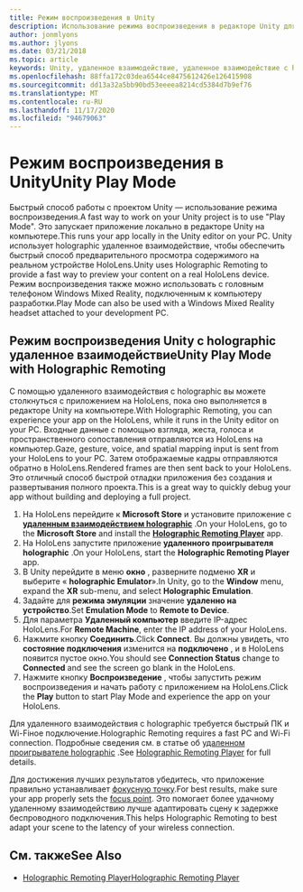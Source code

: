 ```yaml
---
title: Режим воспроизведения в Unity
description: Использование режима воспроизведения в редакторе Unity для предварительного просмотра изменений на устройстве без развертывания приложения.
author: jonmlyons
ms.author: jlyons
ms.date: 03/21/2018
ms.topic: article
keywords: Unity, удаленное взаимодействие, удаленное взаимодействие с holographic, holographic удаленное взаимодействие, HoloLens, гарнитура смешанной реальности, гарнитура Windows Mixed Reality, гарнитура виртуальной реальности, режим воспроизведения Unity
ms.openlocfilehash: 88ffa172c03dea6544ce8475612426e126415908
ms.sourcegitcommit: dd13a32a5bb90bd53eeeea8214cd5384d7b9ef76
ms.translationtype: MT
ms.contentlocale: ru-RU
ms.lasthandoff: 11/17/2020
ms.locfileid: "94679063"
---
```

# <a name="unity-play-mode"></a><span data-ttu-id="81b0c-104">Режим воспроизведения в Unity</span><span class="sxs-lookup"><span data-stu-id="81b0c-104">Unity Play Mode</span></span>

<span data-ttu-id="81b0c-105">Быстрый способ работы с проектом Unity — использование режима воспроизведения.</span><span class="sxs-lookup"><span data-stu-id="81b0c-105">A fast way to work on your Unity project is to use "Play Mode".</span></span> <span data-ttu-id="81b0c-106">Это запускает приложение локально в редакторе Unity на компьютере.</span><span class="sxs-lookup"><span data-stu-id="81b0c-106">This runs your app locally in the Unity editor on your PC.</span></span> <span data-ttu-id="81b0c-107">Unity использует holographic удаленное взаимодействие, чтобы обеспечить быстрый способ предварительного просмотра содержимого на реальном устройстве HoloLens.</span><span class="sxs-lookup"><span data-stu-id="81b0c-107">Unity uses Holographic Remoting to provide a fast way to preview your content on a real HoloLens device.</span></span> <span data-ttu-id="81b0c-108">Режим воспроизведения также можно использовать с головным телефоном Windows Mixed Reality, подключенным к компьютеру разработки.</span><span class="sxs-lookup"><span data-stu-id="81b0c-108">Play Mode can also be used with a Windows Mixed Reality headset attached to your development PC.</span></span>

## <a name="unity-play-mode-with-holographic-remoting"></a><span data-ttu-id="81b0c-109">Режим воспроизведения Unity с holographic удаленное взаимодействие</span><span class="sxs-lookup"><span data-stu-id="81b0c-109">Unity Play Mode with Holographic Remoting</span></span>

<span data-ttu-id="81b0c-110">С помощью удаленного взаимодействия с holographic вы можете столкнуться с приложением на HoloLens, пока оно выполняется в редакторе Unity на компьютере.</span><span class="sxs-lookup"><span data-stu-id="81b0c-110">With Holographic Remoting, you can experience your app on the HoloLens, while it runs in the Unity editor on your PC.</span></span> <span data-ttu-id="81b0c-111">Входные данные с помощью взгляда, жеста, голоса и пространственного сопоставления отправляются из HoloLens на компьютер.</span><span class="sxs-lookup"><span data-stu-id="81b0c-111">Gaze, gesture, voice, and spatial mapping input is sent from your HoloLens to your PC.</span></span> <span data-ttu-id="81b0c-112">Затем отображаемые кадры отправляются обратно в HoloLens.</span><span class="sxs-lookup"><span data-stu-id="81b0c-112">Rendered frames are then sent back to your HoloLens.</span></span> <span data-ttu-id="81b0c-113">Это отличный способ быстрой отладки приложения без создания и развертывания полного проекта.</span><span class="sxs-lookup"><span data-stu-id="81b0c-113">This is a great way to quickly debug your app without building and deploying a full project.</span></span>
1. <span data-ttu-id="81b0c-114">На HoloLens перейдите к **Microsoft Store** и установите приложение с **[удаленным взаимодействием holographic](https://www.microsoft.com/store/p/holographic-remoting-player/9nblggh4sv40)** .</span><span class="sxs-lookup"><span data-stu-id="81b0c-114">On your HoloLens, go to the **Microsoft Store** and install the **[Holographic Remoting Player](https://www.microsoft.com/store/p/holographic-remoting-player/9nblggh4sv40)** app.</span></span>
2. <span data-ttu-id="81b0c-115">На HoloLens запустите приложение **удаленного проигрывателя holographic** .</span><span class="sxs-lookup"><span data-stu-id="81b0c-115">On your HoloLens, start the **Holographic Remoting Player** app.</span></span>
3. <span data-ttu-id="81b0c-116">В Unity перейдите в меню **окно** , разверните подменю **XR** и выберите « **holographic Emulator**».</span><span class="sxs-lookup"><span data-stu-id="81b0c-116">In Unity, go to the **Window** menu, expand the **XR** sub-menu, and select **Holographic Emulation**.</span></span>
4. <span data-ttu-id="81b0c-117">Задайте для **режима эмуляции** значение **удаленно на устройство**.</span><span class="sxs-lookup"><span data-stu-id="81b0c-117">Set **Emulation Mode** to **Remote to Device**.</span></span>
5. <span data-ttu-id="81b0c-118">Для параметра **Удаленный компьютер** введите IP-адрес HoloLens.</span><span class="sxs-lookup"><span data-stu-id="81b0c-118">For **Remote Machine**, enter the IP address of your HoloLens.</span></span>
6. <span data-ttu-id="81b0c-119">Нажмите кнопку **Соединить**.</span><span class="sxs-lookup"><span data-stu-id="81b0c-119">Click **Connect**.</span></span> <span data-ttu-id="81b0c-120">Вы должны увидеть, что **состояние подключения** изменится на **подключено** , и в HoloLens появится пустое окно.</span><span class="sxs-lookup"><span data-stu-id="81b0c-120">You should see **Connection Status** change to **Connected** and see the screen go blank in the HoloLens.</span></span>
7. <span data-ttu-id="81b0c-121">Нажмите кнопку **Воспроизведение** , чтобы запустить режим воспроизведения и начать работу с приложением на HoloLens.</span><span class="sxs-lookup"><span data-stu-id="81b0c-121">Click the **Play** button to start Play Mode and experience the app on your HoloLens.</span></span>

<span data-ttu-id="81b0c-122">Для удаленного взаимодействия с holographic требуется быстрый ПК и Wi-Fiное подключение.</span><span class="sxs-lookup"><span data-stu-id="81b0c-122">Holographic Remoting requires a fast PC and Wi-Fi connection.</span></span> <span data-ttu-id="81b0c-123">Подробные сведения см. в статье об [удаленном проигрывателе holographic](../platform-capabilities-and-apis/holographic-remoting-player.md) .</span><span class="sxs-lookup"><span data-stu-id="81b0c-123">See [Holographic Remoting Player](../platform-capabilities-and-apis/holographic-remoting-player.md) for full details.</span></span>

<span data-ttu-id="81b0c-124">Для достижения лучших результатов убедитесь, что приложение правильно устанавливает [фокусную точку](focus-point-in-unity.md).</span><span class="sxs-lookup"><span data-stu-id="81b0c-124">For best results, make sure your app properly sets the [focus point](focus-point-in-unity.md).</span></span> <span data-ttu-id="81b0c-125">Это помогает более удачному удаленному взаимодействию лучше адаптировать сцену к задержке беспроводного подключения.</span><span class="sxs-lookup"><span data-stu-id="81b0c-125">This helps Holographic Remoting to best adapt your scene to the latency of your wireless connection.</span></span>

## <a name="see-also"></a><span data-ttu-id="81b0c-126">См. также</span><span class="sxs-lookup"><span data-stu-id="81b0c-126">See Also</span></span>
* [<span data-ttu-id="81b0c-127">Holographic Remoting Player</span><span class="sxs-lookup"><span data-stu-id="81b0c-127">Holographic Remoting Player</span></span>](../platform-capabilities-and-apis/holographic-remoting-player.md)
